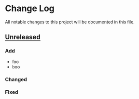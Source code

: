 # Change Log
All notable changes to this project will be documented in this file.

## [Unreleased]

### Add
- foo
- boo

### Changed

### Fixed

[Unreleased]: https://github.com/miurahr/omegat-plugin-skelton/compare/v0.1...HEAD
